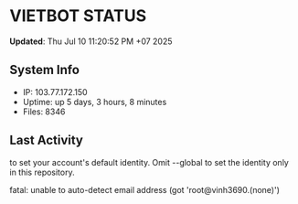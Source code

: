 # VIETBOT STATUS
**Updated**: Thu Jul 10 11:20:52 PM +07 2025

## System Info
- IP: 103.77.172.150
- Uptime: up 5 days, 3 hours, 8 minutes
- Files: 8346

## Last Activity

to set your account's default identity.
Omit --global to set the identity only in this repository.

fatal: unable to auto-detect email address (got 'root@vinh3690.(none)')
